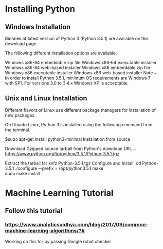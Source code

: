 # Installing Python
## Windows Installation

Binaries of latest version of Python 3 (Python 3.5.1) are available on this download page

The following different installation options are available.

Windows x86-64 embeddable zip file
Windows x86-64 executable installer
Windows x86-64 web-based installer
Windows x86 embeddable zip file
Windows x86 executable installer
Windows x86 web-based installer
Note − In order to install Python 3.5.1, minimum OS requirements are Windows 7 with SP1. For versions 3.0 to 3.4.x Windows XP is acceptable.

## Unix and Linux Installation

Different flavors of Linux use different package managers for installation of new packages.

On Ubuntu Linux, Python 3 is installed using the following command from the terminal.

$sudo apt-get install python3-minimal
Installation from source

Download Gzipped source tarball from Python's download URL − https://www.python.org/ftp/python/3.5.1/Python-3.5.1.tgz

Extract the tarball
tar xvfz Python-3.5.1.tgz
Configure and Install:
cd Python-3.5.1
./configure --prefix = /opt/python3.5.1
make  
sudo make install

# Machine Learning Tutorial

## Follow this tutorial
### https://www.analyticsvidhya.com/blog/2017/09/common-machine-learning-algorithms/?#


Working on this for by passing Google robot checker 
